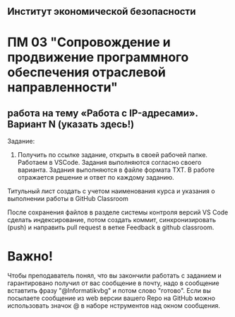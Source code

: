 ## Институт экономической безопасности

# ПМ 03 "Сопровождение и продвижение программного обеспечения отраслевой направленности"

##  работа на тему «Работа с IP-адресами». Вариант N (указать здесь!)

Задание:
1) Получить по ссылке задание, открыть в своей рабочей папке. Работаем в VSCode.
Задания выполняются согласно своего варианта.
Задания выполняются в файле формата TXT. 
В работе отражается решение и ответ по каждому заданию.

Титульный лист создать с учетом наименования курса и указания о выполнении работы в GitHub Classroom

После сохранения файлов  в разделе системы контроля версий VS Code сделать индексирование, потом создать коммит, синхронизировать (push) и направить pull request в ветке Feedback в github classroom.
 
 # Важно!
 Чтобы преподаватель понял, что вы закончили работать с заданием и гарантировано получил от вас сообщение в почту, надо в сообщение вставтить фразу "@Informatikvbg" и потом    слово  "готово". 
 Если вы посылаете сообщение из web версии вашего Repo на GitHub можно использовать значок @ в наборе нструментов над окном сообщения.

 

